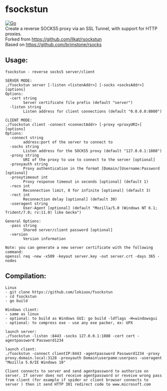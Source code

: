fsockstun
======
[![Go](https://github.com/lokiuox/rsockstun/actions/workflows/go.yml/badge.svg)](https://github.com/lokiuox/rsockstun/actions/workflows/go.yml)    
Create a reverse SOCKS5 proxy via an SSL Tunnel, with support for HTTP proxies.    
Forked from https://github.com/llkat/rsockstun    
Based on https://github.com/brimstone/rsocks    

Usage:
------
```
fsockstun - reverse socks5 server/client

SERVER MODE:
./fsockstun server [-listen <listenAddr>] [-socks <socksAddr>] [options]
Options:
  -cert string
    	Server certificate file prefix (default "server")
  -listen string
    	Listen address for client connections (default "0.0.0.0:8080")

CLIENT MODE:
./fsockstun client -connect <connectAddr> [-proxy <proxyURI>] [options]
Options:
  -connect string
    	address:port of the server to connect to
  -socks string
    	Listen address for the SOCKS5 proxy (default "127.0.0.1:1080")
  -proxy string
    	URI of the proxy to use to connect to the server [optional]
  -proxyauth string
    	Proxy authentication in the format [Domain/]Username:Password [optional]
  -proxytimeout int
    	Proxy response timeout in seconds [optional] (default 1)
  -recn int
    	Reconnection limit, 0 for infinite [optional] (default 3)
  -rect int
    	Reconnection delay [optional] (default 30)
  -useragent string
    	User-Agent [optional] (default "Mozilla/5.0 (Windows NT 6.1; Trident/7.0; rv:11.0) like Gecko")

General Options:
  -pass string
    	Shared server/client password [optional]
  -version
    	Version information

Note: you can generate a new server certificate with the following command:
openssl req -new -x509 -keyout server.key -out server.crt -days 365 -nodes

 ```

## Compilation:
```
Linux
- git clone https://github.com/lokiuox/fsockstun
- cd fsockstun
- go build

Windows client:
- same as linux
- optional: to build as Windows GUI: go build -ldflags -H=windowsgui
- optional: to compress exe - use any exe packer, ex: UPX

launch server:
./fsockstun -listen :8443 -socks 127.0.0.1:1080 -cert cert -agentpassword Password1234

launch client:
./fsockstun -connect clientIP:8443 -agentpassword Password1234 -proxy proxy.domain.local:3128 -proxyauth Domain\userpame:userpass -useragent "Mozilla 5.0/IE Windows 10"

Client connects to server and send agentpassword to authorize on server. If server does not receive agentpassword or reveive wrong pass from client (for example if spider or client browser connects to server ) then it send HTTP 301 redirect code to www.microsoft.com
```
